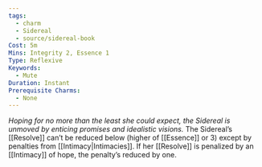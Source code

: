 ```yaml
---
tags:
  - charm
  - Sidereal
  - source/sidereal-book
Cost: 5m
Mins: Integrity 2, Essence 1
Type: Reflexive
Keywords:
  - Mute
Duration: Instant
Prerequisite Charms:
  - None
---
```

*Hoping for no more than the least she could expect, the Sidereal is unmoved by enticing promises and idealistic visions.*
The Sidereal’s [[Resolve]] can’t be reduced below (higher of [[Essence]] or 3) except by penalties from [[Intimacy|Intimacies]]. If her [[Resolve]] is penalized by an [[Intimacy]] of hope, the penalty’s reduced by one.